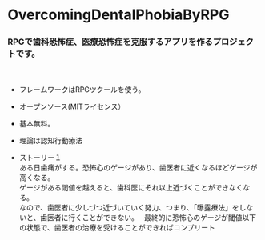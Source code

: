 # OvercomingDentalPhobiaByRPG　　
### RPGで歯科恐怖症、医療恐怖症を克服するアプリを作るプロジェクトです。　　
　　
- フレームワークはRPGツクールを使う。　　
- オープンソース(MITライセンス）　　
- 基本無料。　　
- 理論は認知行動療法

- ストーリー１  
ある日歯痛がする。恐怖心のゲージがあり、歯医者に近くなるほどゲージが高くなる。  
ゲージがある閾値を越えると、歯科医にそれ以上近づくことができなくなる。  
なので、歯医者に少しづつ近づいていく努力、つまり、「曝露療法」をしないと、歯医者に行くことができない。   
最終的に恐怖心のゲージが閾値以下の状態で、歯医者の治療を受けることができればコンプリート  

